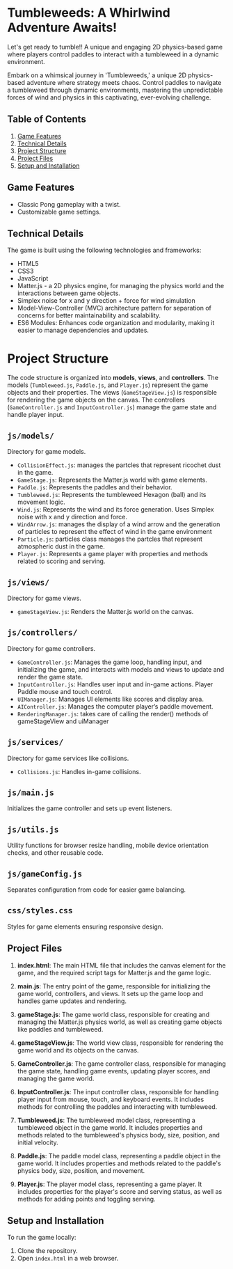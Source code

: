 
# Tumbleweeds: A Whirlwind Adventure Awaits!
Let's get ready to tumble!! A unique and engaging 2D physics-based game where players control paddles to interact with a tumbleweed in a dynamic environment.

Embark on a whimsical journey in 'Tumbleweeds,' a unique 2D physics-based adventure where strategy meets chaos. Control paddles to navigate a tumbleweed through dynamic environments, mastering the unpredictable forces of wind and physics in this captivating, ever-evolving challenge.

## Table of Contents
1. [Game Features](#game-features)
2. [Technical Details](#technical-details)
3. [Project Structure](#project-structure)
4. [Project Files](#project-files)
5. [Setup and Installation](#setup-and-installation)

## Game Features
- Classic Pong gameplay with a twist.
- Customizable game settings.

## Technical Details
The game is built using the following technologies and frameworks:

- HTML5
- CSS3
- JavaScript
- Matter.js - a 2D physics engine, for managing the physics world and the interactions between game objects.
- Simplex noise for x and y direction + force for wind simulation
- Model-View-Controller (MVC) architecture pattern for separation of concerns for better maintainability and scalability.
- ES6 Modules: Enhances code organization and modularity, making it easier to manage dependencies and updates.

# Project Structure
The code structure is organized into **models**, **views**, and **controllers**. The models (`Tumbleweed.js`, `Paddle.js`, and `Player.js`) represent the game objects and their properties. The views (`GameStageView.js`) is responsible for rendering the game objects on the canvas. The controllers (`GameController.js` and `InputController.js`) manage the game state and handle player input.

## `js/models/`
Directory for game models.
- `CollisionEffect.js`: manages the partcles that represent ricochet dust in the game.
- `GameStage.js`: Represents the Matter.js world with game elements.
- `Paddle.js`: Represents the paddles and their behavior.
- `Tumbleweed.js`: Represents the tumbleweed Hexagon (ball) and its movement logic.
- `Wind.js`: Represents the wind and its force generation. Uses Simplex noise with x and y direction and force.
- `WindArrow.js`: manages the display of a wind arrow and the generation of particles to represent the effect of wind in the game environment
- `Particle.js`: particles class manages the partcles that represent atmospheric dust in the game.
- `Player.js`: Represents a game player with properties and methods related to scoring and serving.

## `js/views/`
Directory for game views.

- `gameStageView.js`: Renders the Matter.js world on the canvas.

## `js/controllers/`
Directory for game controllers.

- `GameController.js`: Manages the game loop, handling input, and initializing the game, and interacts with models and views to update and render the game state.
- `InputController.js`: Handles user input and in-game actions. Player Paddle mouse and touch control.
- `UIManager.js`: Manages UI elements like scores and display area.
- `AIController.js`: Manages the computer player’s paddle movement.
- `RenderingManager.js`: takes care of calling the render() methods of gameStageView and uiManager

## `js/services/`
Directory for game services like collisions.

- `Collisions.js`: Handles in-game collisions.

## `js/main.js`
Initializes the game controller and sets up event listeners.

## `js/utils.js`
Utility functions for browser resize handling, mobile device orientation checks, and other reusable code.

## `js/gameConfig.js`
Separates configuration from code for easier game balancing.

## `css/styles.css`
Styles for game elements ensuring responsive design.

## Project Files

1. **index.html**: The main HTML file that includes the canvas element for the game, and the required script tags for Matter.js and the game logic.

2. **main.js**: The entry point of the game, responsible for initializing the game world, controllers, and views. It sets up the game loop and handles game updates and rendering.

3. **gameStage.js**: The game world class, responsible for creating and managing the Matter.js physics world, as well as creating game objects like paddles and tumbleweed.

4. **gameStageView.js**: The world view class, responsible for rendering the game world and its objects on the canvas.

5. **GameController.js**: The game controller class, responsible for managing the game state, handling game events, updating player scores, and managing the game world.

6. **InputController.js**: The input controller class, responsible for handling player input from mouse, touch, and keyboard events. It includes methods for controlling the paddles and interacting with tumbleweed.

7. **Tumbleweed.js**: The tumbleweed model class, representing a tumbleweed object in the game world. It includes properties and methods related to the tumbleweed's physics body, size, position, and initial velocity.

8. **Paddle.js**: The paddle model class, representing a paddle object in the game world. It includes properties and methods related to the paddle's physics body, size, position, and movement.

9. **Player.js**: The player model class, representing a game player. It includes properties for the player's score and serving status, as well as methods for adding points and toggling serving.

## Setup and Installation
To run the game locally:
1. Clone the repository.
2. Open `index.html` in a web browser.